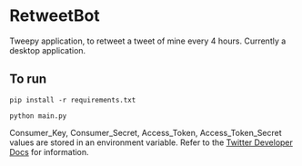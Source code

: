 # RetweetBot
Tweepy application, to retweet a tweet of mine every 4 hours. Currently a desktop application. 

## To run 
`pip install -r requirements.txt`

`python main.py`

Consumer_Key, Consumer_Secret, Access_Token, Access_Token_Secret values are stored in an environment variable. Refer to the [Twitter Developer Docs](https://developer.twitter.com/en/docs/apps/overview) for information. 
